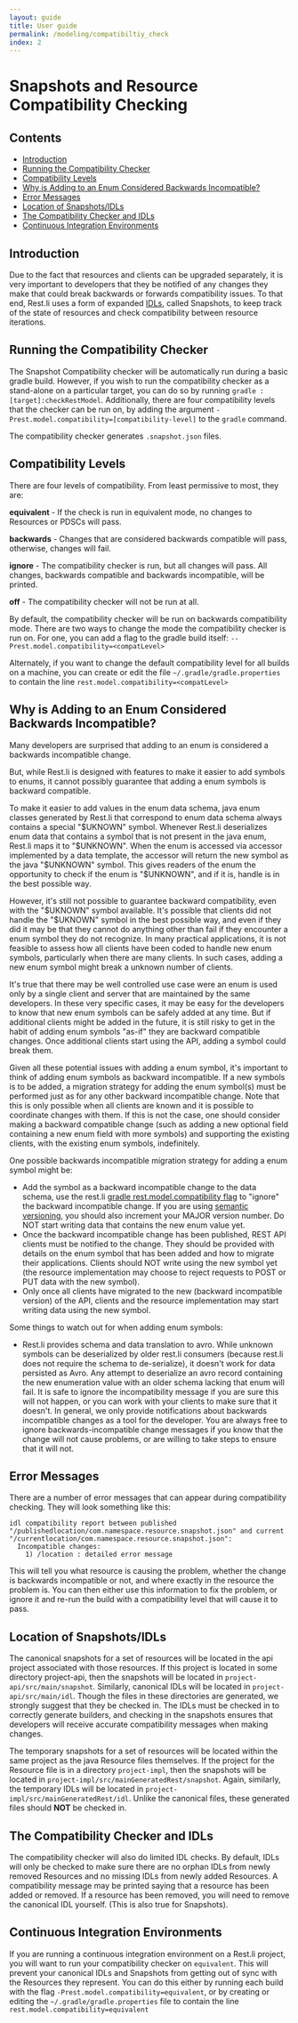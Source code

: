 ```yaml
---
layout: guide
title: User guide
permalink: /modeling/compatibiltiy_check
index: 2
---
```

# Snapshots and Resource Compatibility Checking

## Contents

* [Introduction](#introduction)
* [Running the Compatibility Checker](#running-the-compatibility-checker)
* [Compatibility Levels](#compatibility-levels)
* [Why is Adding to an Enum Considered Backwards Incompatible?](#why-is-adding-to-an-enum-considered-backwards-incompatible)
* [Error Messages](#error-messages)
* [Location of Snapshots/IDLs](#location-of-snapshotsidls)
* [The Compatibility Checker and IDLs](#the-compatibility-checker-and-idls)
* [Continuous Integration Environments](#continuous-integration-environments)

## Introduction

Due to the fact that resources and clients can be upgraded separately, it is very important to developers that they be notified of any changes they make that could break backwards or forwards compatibility issues. To that end, Rest.li uses a form of expanded [IDLs](http://en.wikipedia.org/wiki/Interface_description_language), called Snapshots, to keep track of the state of resources and check compatibility between resource iterations.

## Running the Compatibility Checker

The Snapshot Compatibility checker will be automatically run during a basic gradle build. However, if you wish to run the compatibility checker as a stand-alone on a particular target, you can do so by running `gradle :[target]:checkRestModel`. Additionally, there are four compatibility levels that the checker can be run on, by adding the argument `-Prest.model.compatibility=[compatibility-level]` to the `gradle` command.

The compatibility checker generates `.snapshot.json` files. 

## Compatibility Levels

There are four levels of compatibility. From least permissive to most, they are:

**equivalent** - If the check is run in equivalent mode, no changes to Resources or PDSCs will pass.

**backwards** - Changes that are considered backwards compatible will pass, otherwise, changes will fail.

**ignore** - The compatibility checker is run, but all changes will pass. All changes, backwards compatible and backwards incompatible, will be printed.

**off** - The compatibility checker will not be run at all.

By default, the compatibility checker will be run on backwards compatibility mode. There are two ways to change the mode the compatibility checker is run on. For one, you can add a flag to the gradle build itself: `--Prest.model.compatibility=<compatLevel>`

Alternately, if you want to change the default compatibility level for all builds on a machine, you can create or edit the file `~/.gradle/gradle.properties` to contain the line `rest.model.compatibility=<compatLevel>`

## Why is Adding to an Enum Considered Backwards Incompatible?

Many developers are surprised that adding to an enum is considered a backwards incompatible change.

But, while Rest.li is designed with features to make it easier to add symbols to enums, it cannot possibly guarantee that adding a enum symbols is backward compatible.

To make it easier to add values in the enum data schema, java enum classes generated by Rest.li that correspond to enum data schema always contains a special "$UKNOWN" symbol. Whenever Rest.li deserializes enum data that contains a symbol that is not present in the java enum, Rest.li maps it to "$UNKNOWN". When the enum is accessed via accessor implemented by a data template, the accessor will return the new symbol as the java "$UNKNOWN" symbol. This gives readers of the enum the opportunity to check if the enum is "$UNKNOWN", and if it is, handle is in the best possible way.

However, it's still not possible to guarantee backward compatibility, even with the "$UKNOWN" symbol available.  It's possible that clients did not handle the "$UKNOWN" symbol in the best possible way,  and even if they did it may be that they cannot do anything other than fail if they encounter a enum symbol they do not recognize.   In many practical applications,  it is not feasible to assess how all clients have been coded to handle new enum symbols, particularly when there are many clients.  In such cases, adding a new enum symbol might break a unknown number of clients.

It's true that there may be well controlled use case were an enum is used only by a single client and server that are maintained by the same developers.   In these very specific cases, it may be easy for the developers to know that new enum symbols can be safely added at any time.  But if additional clients might be added in the future,  it is still risky to get in the habit of adding enum symbols "as-if" they are backward compatible changes. Once additional clients start using the API,  adding a symbol could break them.

Given all these potential issues with adding a enum symbol, it's important to think of adding enum symbols as backward incompatible.  If a new symbols is to be added, a migration strategy for adding the enum symbol(s) must be performed just as for any other backward incompatible change.  Note that this is only possible when all clients are known and it is possible to coordinate changes with them.  If this is not the case,  one should consider making a backward compatible change (such as adding a new optional field containing a new enum field with more symbols) and supporting the existing clients, with the existing enum symbols, indefinitely.

One possible backwards incompatible migration strategy for adding a enum symbol might be:
* Add the symbol as a backward incompatible change to the data schema,  use the rest.li [gradle rest.model.compatibility flag](https://github.com/linkedin/rest.li/wiki/Gradle-build-integration#compatibility) to "ignore" the backward incompatible change.  If you are using [semantic versioning](http://semver.org/), you should also increment your MAJOR version number.  Do NOT start writing data that contains the new enum value yet.
* Once the backward incompatible change has been published, REST API clients must be notified to the change. They should be provided with details on the enum symbol that has been added and how to migrate their applications.   Clients should NOT write using the new symbol yet (the resource implementation may choose to reject requests to POST or PUT data with the new symbol).
* Only once all clients have migrated to the new (backward incompatible version) of the API, clients and the resource implementation may start writing data using the new symbol.

Some things to watch out for when adding enum symbols:
* Rest.li provides schema and data translation to avro.  While unknown symbols can be deserialized by older rest.li consumers (because rest.li does not require the schema to de-serialize), it doesn't work for data persisted as Avro.  Any attempt to deserialize an avro record containing the new enumeration value with an older schema lacking that enum will fail.
It is safe to ignore the incompatibility message if you are sure this will not happen, or you can work with your clients to make sure that it doesn't. In general, we only provide notifications about backwards incompatible changes as a tool for the developer.  You are always free to ignore backwards-incompatible change messages if you know that the change will not cause problems, or are willing to take steps to ensure that it will not.

## Error Messages

There are a number of error messages that can appear during compatibility checking. They will look something like this:

```
idl compatibility report between published "/publishedlocation/com.namespace.resource.snapshot.json" and current "/currentlocation/com.namespace.resource.snapshot.json":
  Incompatible changes:
    1) /location : detailed error message
```

This will tell you what resource is causing the problem, whether the change is backwards incompatible or not, and where exactly in the resource the problem is. You can then either use this information to fix the problem, or ignore it and re-run the build with a compatibility level that will cause it to pass.

## Location of Snapshots/IDLs

The canonical snapshots for a set of resources will be located in the api project associated with those resources. If this project is located in some directory project-api, then the snapshots will be located in `project-api/src/main/snapshot`. Similarly, canonical IDLs will be located in `project-api/src/main/idl`. Though the files in these directories are generated, we strongly suggest that they be checked in. The IDLs must be checked in to correctly generate builders, and checking in the snapshots ensures that developers will receive accurate compatibility messages when making changes.

The temporary snapshots for a set of resources will be located within the same project as the java Resource files themselves. If the project for the Resource file is in a directory `project-impl`, then the snapshots will be located in `project-impl/src/mainGeneratedRest/snapshot`. Again, similarly, the temporary IDLs will be located in `project-impl/src/mainGeneratedRest/idl`. Unlike the canonical files, these generated files should **NOT** be checked in.

## The Compatibility Checker and IDLs

The compatibility checker will also do limited IDL checks. By default, IDLs will only be checked to make sure there are no orphan IDLs from newly removed Resources and no missing IDLs from newly added Resources. A compatibility message may be printed saying that a resource has been added or removed. If a resource has been removed, you will need to remove the canonical IDL yourself. (This is also true for Snapshots).

## Continuous Integration Environments

If you are running a continuous integration environment on a Rest.li project, you will want to run your compatibility checker on `equivalent`. This will prevent your canonical IDLs and Snapshots from getting out of sync with the Resources they represent. You can do this either by running each build with the flag `-Prest.model.compatibility=equivalent`, or by creating or editing the `~/.gradle/gradle.properties` file to contain the line `rest.model.compatibility=equivalent`